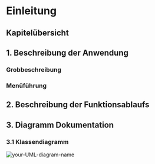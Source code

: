 # Einleitung

## Kapitelübersicht

## 1. Beschreibung der Anwendung

### **Grobbeschreibung** 


### **Menüführung**



## 2. Beschreibung der Funktionsablaufs

## 3. Diagramm Dokumentation

### 3.1 Klassendiagramm

![your-UML-diagram-name](https://www.plantuml.com/plantuml/proxy?cache=no&src=https://raw.githubusercontent.com/teach404W/Verwaltungssoftware_Team_2/main/Docs/Pflichtenheft/Diagramme/Klassendiagramm_Test.iuml)